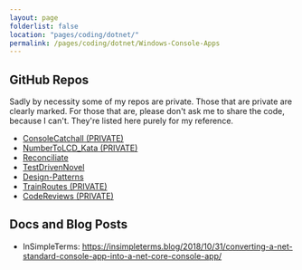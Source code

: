 ```yaml
---
layout: page
folderlist: false
location: "pages/coding/dotnet/"
permalink: /pages/coding/dotnet/Windows-Console-Apps
---
```


## GitHub Repos

Sadly by necessity some of my repos are private. Those that are private are clearly marked. For those that are, please don't ask me to share the code, because I can't. They're listed here purely for my reference.

- [ConsoleCatchall (PRIVATE)](https://github.com/claresudbery/ConsoleCatchall)
- [NumberToLCD_Kata (PRIVATE)](https://github.com/claresudbery/NumberToLCD_Kata)
- [Reconciliate](https://github.com/claresudbery/Reconciliate)
- [TestDrivenNovel](https://github.com/claresudbery/TestDrivenNovel)
- [Design-Patterns](https://github.com/claresudbery/Design-Patterns)
- [TrainRoutes (PRIVATE)](https://github.com/claresudbery/TrainRoutes)
- [CodeReviews (PRIVATE)](https://github.com/claresudbery/CodeReviews)

## Docs and Blog Posts
- InSimpleTerms: https://insimpleterms.blog/2018/10/31/converting-a-net-standard-console-app-into-a-net-core-console-app/

